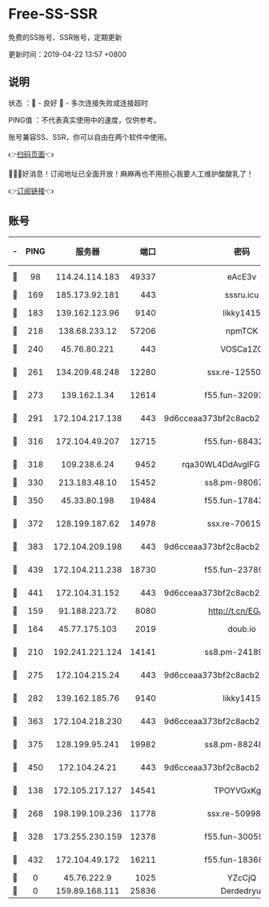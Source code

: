 # Free-SS-SSR

免费的SS账号、SSR账号，定期更新

更新时间：2019-04-22 13:57 +0800

## 说明

状态     ：🙂 - 良好 🙁 - 多次连接失败或连接超时

PING值   ：不代表真实使用中的速度，仅供参考。

账号兼容SS、SSR，你可以自由在两个软件中使用。

👉[扫码页面](https://liesauer.github.io/Free-SS-SSR/)👈

🎉🎉🎉好消息！订阅地址已全面开放！麻麻再也不用担心我要人工维护酸酸乳了！

👉[订阅链接](https://www.liesauer.net/yogurt/subscribe?ACCESS_TOKEN=DAYxR3mMaZAsaqUb)👈

## 账号

|-|PING|服务器|端口|密码|加密方式|区域|
|:----:|:----:|:-----:|-----:|:----:|:----:|:----:|
|🙂|98|114.24.114.183|49337|eAcE3v|chacha20-ietf|TW|
|🙂|169|185.173.92.181|443|sssru.icu|rc4-md5|RU|
|🙂|183|139.162.123.96|9140|likky1415|aes-256-cfb|JP|
|🙂|218|138.68.233.12|57206|npmTCK|rc4-md5|US|
|🙂|240|45.76.80.221|443|VOSCa1ZG|aes-256-cfb|DE|
|🙂|261|134.209.48.248|12280|ssx.re-12550293|aes-256-cfb|US|
|🙂|273|139.162.1.34|12614|f55.fun-32093873|aes-256-cfb|SG|
|🙂|291|172.104.217.138|443|9d6cceaa373bf2c8acb22e60b6a58be6|aes-256-cfb|US|
|🙂|316|172.104.49.207|12715|f55.fun-68432861|aes-256-cfb|SG|
|🙂|318|109.238.6.24|9452|rqa30WL4DdAvgIFG6Fs3znzTa|aes-256-cfb|FR|
|🙂|330|213.183.48.10|15452|ss8.pm-98067260|rc4-md5|RU|
|🙂|350|45.33.80.198|19484|f55.fun-17843218|aes-256-cfb|US|
|🙂|372|128.199.187.62|14978|ssx.re-70615001|aes-256-cfb|SG|
|🙂|383|172.104.209.198|443|9d6cceaa373bf2c8acb22e60b6a58be6|aes-256-cfb|US|
|🙂|439|172.104.211.238|18730|f55.fun-23789353|aes-256-cfb|US|
|🙂|441|172.104.31.152|443|9d6cceaa373bf2c8acb22e60b6a58be6|aes-256-cfb|US|
|🙂|159|91.188.223.72|8080|http://t.cn/EGJIyrl|rc4-md5|RU|
|🙂|164|45.77.175.103|2019|doub.io|aes-128-ctr|SG|
|🙂|210|192.241.221.124|14141|ss8.pm-24189399|aes-256-cfb|US|
|🙂|275|172.104.215.24|443|9d6cceaa373bf2c8acb22e60b6a58be6|aes-256-cfb|US|
|🙂|282|139.162.185.76|9140|likky1415|aes-256-cfb|DE|
|🙂|363|172.104.218.230|443|9d6cceaa373bf2c8acb22e60b6a58be6|aes-256-cfb|US|
|🙂|375|128.199.95.241|19982|ss8.pm-88248816|aes-256-cfb|SG|
|🙂|450|172.104.24.21|443|9d6cceaa373bf2c8acb22e60b6a58be6|aes-256-cfb|US|
|🙁|138|172.105.217.127|14541|TPOYVGxKglpi|aes-256-cfb|JP|
|🙁|268|198.199.109.236|11778|ssx.re-50998611|aes-256-cfb|US|
|🙁|328|173.255.230.159|12378|f55.fun-30059944|aes-256-cfb|US|
|🙁|432|172.104.49.172|16211|f55.fun-18368784|aes-256-cfb|SG|
|🙁|0|45.76.222.9|1025|YZcCjQ|rc4-md5|JP|
|🙁|0|159.89.168.111|25836|Derdedryuj|chacha20|IN|
